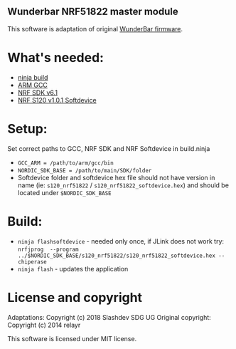 ## Wunderbar NRF51822 master module

This software is adaptation of original [WunderBar firmware](https://github.com/relayr/WunderBar-firmware-release).

# What's needed:
- [ninja build](https://github.com/ninja-build/ninja)
- [ARM GCC](https://developer.arm.com/open-source/gnu-toolchain/gnu-rm/downloads)
- [NRF SDK v6.1](https://developer.nordicsemi.com/nRF5_SDK/nRF51_SDK_v6.x.x/)
- [NRF S120 v1.0.1 Softdevice](https://www.nordicsemi.com/eng/nordic/Products/nRF51822/S120-SD-v1/29098)

# Setup:
Set correct paths to GCC, NRF SDK and NRF Softdevice in build.ninja
- `GCC_ARM = /path/to/arm/gcc/bin`
- `NORDIC_SDK_BASE = /path/to/main/SDK/folder`
- Softdevice folder and softdevice hex file should not have version in name (ie: `s120_nrf51822` / `s120_nrf51822_softdevice.hex`) and should be located under `$NORDIC_SDK_BASE`

# Build:
- `ninja flashsoftdevice` - needed only once, if JLink does not work try: `nrfjprog  --program ../$NORDIC_SDK_BASE/s120_nrf51822/s120_nrf51822_softdevice.hex --chiperase`
- `ninja flash` - updates the application

# License and copyright

Adaptations: Copyright (c) 2018 Slashdev SDG UG
Original copyright: Copyright (c) 2014 relayr

This software is licensed under MIT license.
